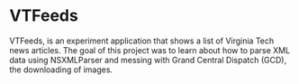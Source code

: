 VTFeeds
=======

VTFeeds, is an experiment application that shows a list of Virginia Tech news articles. The goal of this project was to learn about how to parse XML data using NSXMLParser and messing with Grand Central Dispatch (GCD), the downloading of images. 